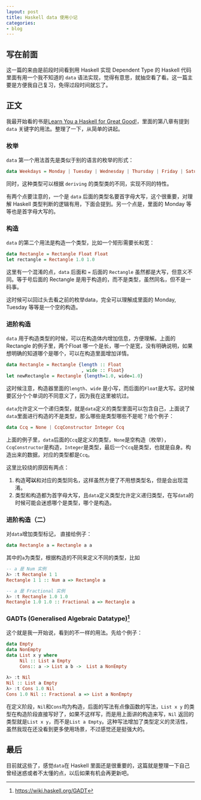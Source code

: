```yaml
---
layout: post
title: Haskell data 使用小记
categories:
- blog
---
```


## 写在前面

这一篇的来由是前段时间看到用 Haskell 实现 Dependent Type 的 Haskell 代码里面有用一个我不知道的 `data` 语法实现，觉得有意思，就抽空看了看。这一篇主要是方便我自己复习，免得过段时间就忘了。

## 正文

我最开始看的书是[Learn You a Haskell for Great Good!](http://learnyouahaskell.com/chapters)，里面的第八章有提到 `data` 关键字的用法。整理了一下，从简单的讲起。

### 枚举
`data` 第一个用法首先是类似于别的语言的枚举的形式：

```haskell
data Weekdays = Monday | Tuesday | Wednesday | Thursday | Friday | Saturday | Sunday
```

同时，这种类型可以根据 `deriving` 的类型类的不同，实现不同的特性。

有两个点要注意的，一个是 `data` 后面的类型名要首字母大写，这个很重要，对理解 Haskell 类型判断的逻辑有用，下面会提到。另一个点是，里面的 Monday 等等也是首字母大写的。

### 构造
`data` 的第二个用法是构造一个类型，比如一个矩形需要长和宽：

```haskell
data Rectangle = Rectangle Float Float
let rectangle = Rectangle 1.0 1.0
```

这里有一个混淆的点，`data` 后面和 `=` 后面的 `Rectangle` 虽然都是大写，但意义不同。等于号后面的 Rectangle 是用于构造的，而不是类型，虽然同名，但不是一码事。

这时候可以回过头去看之前的枚举data，完全可以理解成里面的 Monday, Tuesday 等等是一个空的构造。

### 进阶构造
`data` 用于构造类型的时候，可以在构造体内增加信息，方便理解。上面的 Rectangle 的例子里，两个Float 哪一个是长，哪一个是宽，没有明确说明，如果想明确的知道哪个是哪个，可以在构造里面增加详情。

```haskell
data Rectangle = Rectangle {length :: Float
                            , wide :: Float}
let newRectangle = Rectangle {length=1.0, wide=1.0}
```

这时候注意，构造器里面的`length`、`wide` 是小写，而后面的`Float`是大写。这时候要区分个个单词的不同意义了，因为我在这里被坑过。

`data`允许定义一个递归类型，就是`data`定义的类型里面可以包含自己，上面说了`data`里面进行构造的不是类型，那么哪些是类型哪些不是呢？给个例子：

```haskell
data Ccq = None | CcqConstructor Integer Ccq
```
上面的例子里，`data`后面的`Ccq`是定义的类型，`None`是空构造（枚举），`CcqConstructor`是构造，`Integer`是类型，最后一个`Ccq`是类型，也就是自身。构造出来的数据，对应的类型都是`Ccq`。

这里比较绕的原因有两点：

1. 构造**可以**和对应的类型同名，这样虽然方便了不用想类型名，但是会出现混淆。
2. 类型和构造都为首字母大写，且`data`定义类型允许定义递归类型，在写`data`的时候可能会迷惑哪个是类型，哪个是构造。

### 进阶构造（二）
对`data`增加类型标记， 直接给例子：

```haskell
data Rectangle a = Rectangle a a
```

其中的`a`为类型，根据构造的不同来定义不同的类型，比如

```haskell
-- a 是 Num 实例
λ> :t Rectangle 1 1
Rectangle 1 1 :: Num a => Rectangle a

-- a 是 Fractional 实例
λ> :t Rectangle 1.0 1.0
Rectangle 1.0 1.0 :: Fractional a => Rectangle a
```

### GADTs (Generalised Algebraic Datatype)[^GADTs]

[^GADTs]: https://wiki.haskell.org/GADT

这个就是我一开始说，看到的不一样的用法。先给个例子：

```haskell
data Empty
data NonEmpty
data List x y where
     Nil :: List a Empty
     Cons:: a -> List a b ->  List a NonEmpty
     
λ> :t Nil
Nil :: List a Empty
λ> :t Cons 1.0 Nil
Cons 1.0 Nil :: Fractional a => List a NonEmpty
```

在定义阶段，`Nil`和`Cons`均为构造，后面的写法有点像函数的写法，`List x y` 的类型在构造阶段直接写好了，如果不这样写，而是用上面讲的构造来写，`Nil` 返回的类型就是`List x y`，而不是`List a Empty`。这种写法增加了类型定义的灵活性，虽然我现在还没看到更多使用场景，不过感觉还是挺强大的。

## 最后
目前就这些了，感觉`data`在 Haskell 里面还是很重要的，这篇就是整理一下自己曾经迷惑或者不太懂的点，以后如果有机会再更新吧。




